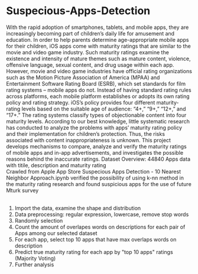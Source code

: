 # Suspecious-Apps-Detection
With the rapid adoption of smartphones, tablets, and mobile apps, they are increasingly becoming part of children’s daily life for amusement and education. In order to help parents determine age-appropriate mobile apps for their children, iOS apps come with maturity ratings that are similar to the movie and video game industry. Such maturity ratings examine the existence and intensity of mature themes such as mature content, violence, offensive language, sexual content, and drug usage within each app. However, movie and video game industries have official rating organizations such as the Motion Picture Association of America (MPAA) and Entertainment Software Rating Board (ESRB), which set standards for film rating systems – mobile apps do not. Instead of having standard rating rules across platforms, each mobile platform establishes or adopts its own rating policy and rating strategy. iOS’s policy provides four different maturity-rating levels based on the suitable age of audience: “4+,” “9+,” “12+,” and “17+.” The rating systems classify types of objectionable content into four maturity levels. According to our best knowledge, little systematic research has conducted to analyze the problems with apps’ maturity rating policy and their implementation for children’s protection. Thus, the risks associated with content inappropriateness is unknown. This project develops mechanisms to compare, analyze and verify the maturity ratings of mobile apps and in-app advertisements, and investigates the possible reasons behind the inaccurate ratings.
Dataset Overview:
44840 Apps data with titile, description and maturity rating<br />
Crawled from Apple App Store
Suspecious Apps Detection - 10 Nearest Neighbor Approach.ipynb verified the possibility of using k-nn method in the maturity rating research and found suspicious apps for the use of future Mturk survey<br /><br />

1. Import the data, examine the shape and distribution
2. Data preprocessing: regular expression, lowercase, remove stop words
3. Randomly selection
4. Count the amount of overlapes words on descriptions for each pair of Apps among our selected dataset
5. For each app, select top 10 apps that have max overlaps words on description
6. Predict true maturity rating for each app by "top 10 apps" ratings (Majority Voting)
7. Further analysis

